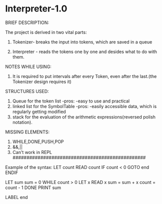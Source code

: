 # Interpreter-1.0

BRIEF DESCRIPTION:

The project is derived in two vital parts:
1) Tokenizer- breaks the input into tokens,
which are saved in a queue

2) Interpreter - reads the tokens one by one 
and desides what to do with them.


NOTES WHILE USING:
1) It is required to put intervals after every 
Token, even after the last.(the Tokenizer design
requires it)


STRUCTURES USED:
1) Queue for the token list
   -pros:
     -easy to use and practical
2) linked list for the SymbolTable
   -pros:
     -easily accessible data, which is regularly
     getting modified
3) stack for the evaluation of the arithmetic 
expressions(reversed polish notation).

MISSING ELEMENTS:
1) WHILE,DONE,PUSH,POP
2) &&,||
3) Can't work in REPL
################################################

Example of the syntax:
LET count
READ count
IF count < 0
GOTO end
ENDIF

LET sum
sum = 0
WHILE count > 0
LET x
READ x
sum = sum + x
count = count - 1
DONE
PRINT sum

LABEL end

